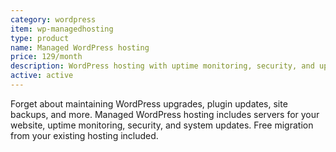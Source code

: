 ```yaml
---
category: wordpress
item: wp-managedhosting
type: product
name: Managed WordPress hosting
price: 129/month
description: WordPress hosting with uptime monitoring, security, and updates.
active: active
---
```


Forget about maintaining WordPress upgrades, plugin updates, site backups, and more. Managed WordPress hosting includes servers for your website, uptime monitoring, security, and system updates.  Free migration from your existing hosting included.